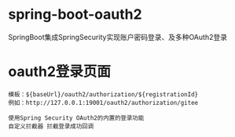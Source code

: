 # spring-boot-oauth2
SpringBoot集成SpringSecurity实现账户密码登录、及多种OAuth2登录

# oauth2登录页面
```
模板：${baseUrl}/oauth2/authorization/${registrationId}
例如：http://127.0.0.1:19001/oauth2/authorization/gitee

使用Spring Security OAuth2的内置的登录功能
自定义拦截器 拦截登录成功回调
```